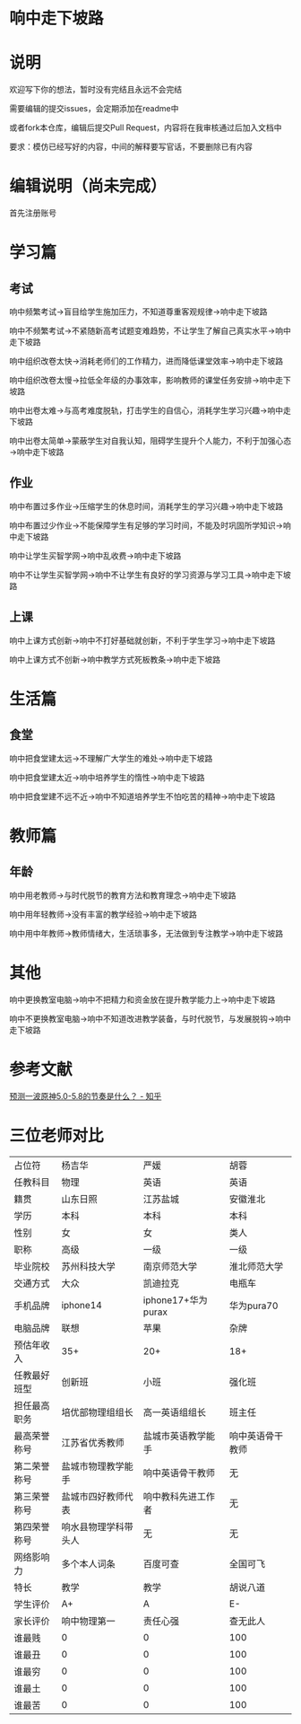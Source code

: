 # 响中走下坡路

# 说明

欢迎写下你的想法，暂时没有完结且永远不会完结

需要编辑的提交issues，会定期添加在readme中

或者fork本仓库，编辑后提交Pull Request，内容将在我审核通过后加入文档中

要求：模仿已经写好的内容，中间的解释要写官话，不要删除已有内容

# 编辑说明（尚未完成）
首先注册账号

# 学习篇

## 考试

响中频繁考试→盲目给学生施加压力，不知道尊重客观规律→响中走下坡路

响中不频繁考试→不紧随新高考试题变难趋势，不让学生了解自己真实水平→响中走下坡路

响中组织改卷太快→消耗老师们的工作精力，进而降低课堂效率→响中走下坡路

响中组织改卷太慢→拉低全年级的办事效率，影响教师的课堂任务安排→响中走下坡路

响中出卷太难→与高考难度脱轨，打击学生的自信心，消耗学生学习兴趣→响中走下坡路

响中出卷太简单→蒙蔽学生对自我认知，阻碍学生提升个人能力，不利于加强心态→响中走下坡路

## 作业

响中布置过多作业→压缩学生的休息时间，消耗学生的学习兴趣→响中走下坡路

响中布置过少作业→不能保障学生有足够的学习时间，不能及时巩固所学知识→响中走下坡路

响中让学生买智学网→响中乱收费→响中走下坡路

响中不让学生买智学网→响中不让学生有良好的学习资源与学习工具→响中走下坡路

## 上课

响中上课方式创新→响中不打好基础就创新，不利于学生学习→响中走下坡路

响中上课方式不创新→响中教学方式死板教条→响中走下坡路

# 生活篇

## 食堂

响中把食堂建太远→不理解广大学生的难处→响中走下坡路

响中把食堂建太近→响中培养学生的惰性→响中走下坡路

响中把食堂建不远不近→响中不知道培养学生不怕吃苦的精神→响中走下坡路

# 教师篇

## 年龄

响中用老教师→与时代脱节的教育方法和教育理念→响中走下坡路

响中用年轻教师→没有丰富的教学经验→响中走下坡路

响中用中年教师→教师情绪大，生活琐事多，无法做到专注教学→响中走下坡路

# 其他

响中更换教室电脑→响中不把精力和资金放在提升教学能力上→响中走下坡路

响中不更换教室电脑→响中不知道改进教学装备，与时代脱节，与发展脱钩→响中走下坡路

# 参考文献

[预测一波原神5.0-5.8的节奏是什么？ - 知乎](https://www.zhihu.com/question/664249498/answer/3594198236)

# 三位老师对比

<table>
    <tr>
        <td>占位符</td>
        <td>杨吉华</td>
        <td>严媛</td>
        <td>胡蓉</td>
    </tr>
    <tr>
        <td>任教科目</td>
        <td>物理</td>
        <td>英语</td>
        <td>英语</td>
    </tr>
    <tr>
        <td>籍贯</td>
        <td>山东日照</td>
        <td>江苏盐城</td>
        <td>安徽淮北</td>
    </tr>
    <tr>
        <td>学历</td>
        <td>本科</td>
        <td>本科</td>
        <td>本科</td>
    </tr>
    <tr>
        <td>性别</td>
        <td>女</td>
        <td>女</td>
        <td>类人</td>
    </tr>
    <tr>
        <td>职称</td>
        <td>高级</td>
        <td>一级</td>
        <td>一级</td>
    </tr>
    <tr>
        <td>毕业院校</td>
        <td>苏州科技大学</td>
        <td>南京师范大学</td>
        <td>淮北师范大学</td>
    </tr>
    <tr>
        <td>交通方式</td>
        <td>大众</td>
        <td>凯迪拉克</td>
        <td>电瓶车</td>
    </tr>
    <tr>
        <td>手机品牌</td>
        <td>iphone14</td>
        <td>iphone17+华为purax</td>
        <td>华为pura70</td>
    </tr>
    <tr>
        <td>电脑品牌</td>
        <td>联想</td>
        <td>苹果</td>
        <td>杂牌</td>
    </tr>
    <tr>
        <td>预估年收入</td>
        <td>35+</td>
        <td>20+</td>
        <td>18+</td>
    </tr>
    <tr>
        <td>任教最好班型</td>
        <td>创新班</td>
        <td>小班</td>
        <td>强化班</td>
    </tr>
    <tr>
        <td>担任最高职务</td>
        <td>培优部物理组组长</td>
        <td>高一英语组组长</td>
        <td>班主任</td>
    </tr>
    <tr>
        <td>最高荣誉称号</td>
        <td>江苏省优秀教师</td>
        <td>盐城市英语教学能手</td>
        <td>响中英语骨干教师</td>
    </tr>
    <tr>
        <td>第二荣誉称号</td>
        <td>盐城市物理教学能手</td>
        <td>响中英语骨干教师</td>
        <td>无</td>
    </tr>
    <tr>
        <td>第三荣誉称号</td>
        <td>盐城市四好教师代表</td>
        <td>响中教科先进工作者</td>
        <td>无</td>
    </tr>
    <tr>
        <td>第四荣誉称号</td>
        <td>响水县物理学科带头人</td>
        <td>无</td>
        <td>无</td>
    </tr>
    <tr>
        <td>网络影响力</td>
        <td>多个本人词条</td>
        <td>百度可查</td>
        <td>全国可飞</td>
    </tr>
    <tr>
        <td>特长</td>
        <td>教学</td>
        <td>教学</td>
        <td>胡说八道</td>
    </tr>
    <tr>
        <td>学生评价</td>
        <td>A+</td>
        <td>A</td>
        <td>E-</td>
    </tr>
    <tr>
        <td>家长评价</td>
        <td>响中物理第一</td>
        <td>责任心强</td>
        <td>查无此人</td>
    </tr>
    <tr>
        <td>谁最贱</td>
        <td>0</td>
        <td>0</td>
        <td>100</td>
    </tr>
    <tr>
        <td>谁最丑</td>
        <td>0</td>
        <td>0</td>
        <td>100</td>
    </tr>
    <tr>
        <td>谁最穷</td>
        <td>0</td>
        <td>0</td>
        <td>100</td>
    </tr>
    <tr>
        <td>谁最土</td>
        <td>0</td>
        <td>0</td>
        <td>100</td>
    </tr>
    <tr>
        <td>谁最苦</td>
        <td>0</td>
        <td>0</td>
        <td>100</td>
    </tr>
</table>
